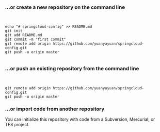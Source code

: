 ### …or create a new repository on the command line

​                  

```
echo "# springcloud-config" >> README.md
git init
git add README.md
git commit -m "first commit"
git remote add origin https://github.com/yuanyayuan/springcloud-config.git
git push -u origin master
                
```

### …or push an existing repository from the command line

​                  

```
git remote add origin https://github.com/yuanyayuan/springcloud-config.git
git push -u origin master
```

### …or import code from another repository

You can initialize this repository with code from a Subversion, Mercurial, or TFS project.